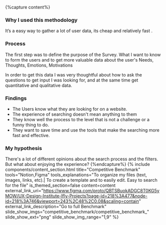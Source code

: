 {%capture content%}
### Why I used this methodology

It’s a easy way to gather a lot of  user data, its cheap and relatively fast .
### Process
The first step was to define the purpose of the Survey. What I want to know to form the users and to get more valuable data about the user's Needs, Thoughts, Emotions, Motivations

In order to get this data I was very thoughtful about how to ask the questions to get input I was looking for, and at the same time get quantitative and qualitative data.
### Findings
*  The Users know what they are looking for on a website.
*  The experience of searching doesn't mean anything to them
*  They know well the process to the level that is not a  challenge or  a funny thing to do.
*  They want to save time and use the tools that make the searching more fast and effective.

### My hypothesis
There's a lot of different opinions about the search process and the filters. But what about enjoying the experience?
{%endcapture%}
{%
include components/content_section.html
title="Competitive Benchmark"
tools="Notion,Figma"
tools_explanations="To organize my files (text, images, links, etc).|
To create a template and to easily edit.
Easy to search for the file"
is_themed_section=false
content=content
external_link_uri="https://www.figma.com/proto/QBTSBuokADGC8T0KG5yMOW/UX-Design-Institute-Ifly-Projects?page-id=218%3A477&node-id=218%3A746&viewport=243%2C48%2C0.08&scaling=contain"
external_link_description="Go to full Benchmark"
slide_show_imgs="competitive_benchmark/competitive_benchmark_"
slide_show_ext="png"
slide_show_img_range="1,9"
%}
